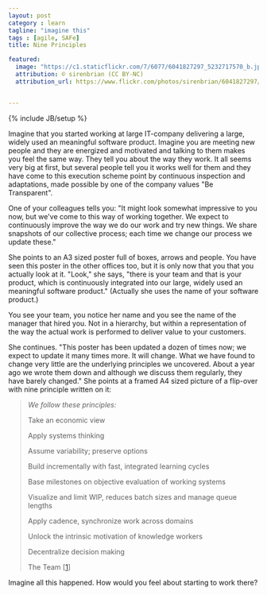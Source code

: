 ```yaml
---
layout: post
category : learn
tagline: "imagine this"
tags : [agile, SAFe]
title: Nine Principles

featured:
  image: "https://c1.staticflickr.com/7/6077/6041827297_5232717570_b.jpg"
  attribution: © sirenbrian (CC BY-NC)
  attribution_url: https://www.flickr.com/photos/sirenbrian/6041827297/


---
```


{% include JB/setup %}

Imagine that you started working at large IT-company delivering 
a large, widely used an meaningful software product.
Imagine you are meeting new people and they are energized and motivated
and talking to them makes you feel the same way.
They tell you about the way they work. 
It all seems very big at first, but several people tell you 
it works well for them and they have come to 
this execution scheme point by continuous inspection and adaptations,
made possible by one of the company values "Be Transparent".

One of your colleagues tells you:
"It might look somewhat impressive to you now, 
but we've come to this way of working together. 
We expect to continuously improve the way we do our work
and try new things. 
We share snapshots of our collective process; 
each time we change our process we update these."

She points to an A3 sized poster full of boxes, arrows and people.
You have seen this poster in the other offices too,
but it is only now that you that you actually look at it.
"Look," she says, "there is your team and that is your product,
which is continuously integrated into 
our large, widely used an meaningful software product."
(Actually she uses the name of your software product.)

You see your team, you notice her name 
and you see the name of the manager that hired you.
Not in a hierarchy, but within a representation of 
the way the actual work is performed to deliver value to your customers.

She continues. "This poster has been updated a dozen of times now; 
we expect to update it many times more. It will change. 
What we have found to change very little are the underlying principles
we uncovered. About a year ago we wrote them down 
and although we discuss them regularly, 
they have barely changed."
She points at a framed A4 sized picture of 
a flip-over with nine principle written on it:

> *We follow these principles:*
> 
>  
> Take an economic view
>  
> Apply systems thinking
>  
> Assume variability; preserve options
>  
> Build incrementally with fast, integrated learning cycles
>  
> Base milestones on objective evaluation of working systems
>  
> Visualize and limit WIP,
> reduces batch sizes
> and manage queue lengths
>  
> Apply cadence, synchronize work across domains
>  
> Unlock the intrinsic motivation of knowledge workers
>  
> Decentralize decision making
>
>
> The Team [[1]]

Imagine all this happened. How would you feel about starting to work there?

 [1]: http://www.scaledagileframework.com/safe-lean-agile-principles/

